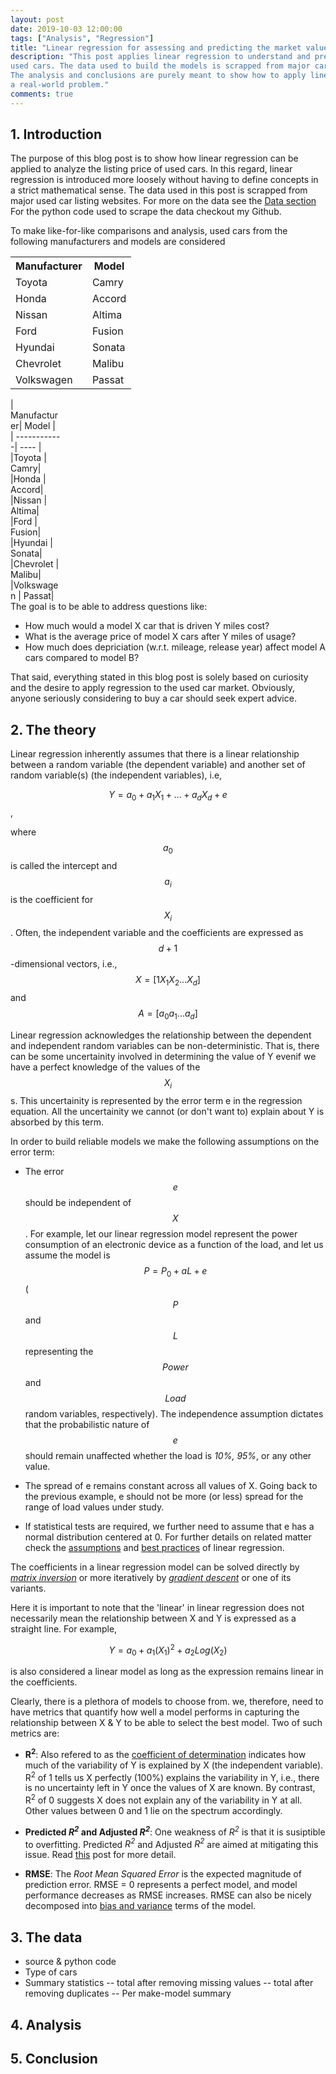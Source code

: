```yaml
---
layout: post
date: 2019-10-03 12:00:00
tags: ["Analysis", "Regression"]
title: "Linear regression for assessing and predicting the market value of used cars"
description: "This post applies linear regression to understand and predict the market value of 
used cars. The data used to build the models is scrapped from major car-listing websites.
The analysis and conclusions are purely meant to show how to apply linear regression to 
a real-world problem."
comments: true
---
```


## 1. Introduction

The purpose of this blog post is to show how linear regression can be applied to analyze 
the listing price of used cars. In this regard, linear regression is introduced more loosely 
without having to define concepts in a strict mathematical sense. The data used in this post
is scrapped from major used car listing websites. For more on the data see the [Data section](#3-The-data)
For the python code used to scrape the data checkout my Github.

To make like-for-like comparisons and analysis, used cars from the following manufacturers
and models are considered

<table style="width:50%">
<tr>
    <th>Manufacturer</th>
    <th>Model</th>
  </tr>
  <tr>
    <td>Toyota</td>
    <td>Camry</td>
  </tr>
  <tr>
    <td>Honda</td>
    <td>Accord</td>
  </tr>
  <tr>
    <td>Nissan</td>
    <td>Altima</td>
  </tr>
    <tr>
    <td>Ford</td>
    <td>Fusion</td>
  </tr>
    <tr>
    <td>Hyundai</td>
    <td>Sonata</td>
  </tr>
    <tr>
    <td>Chevrolet</td>
    <td>Malibu</td>
  </tr>
    <tr>
    <td>Volkswagen</td>
    <td>Passat</td>
  </tr>

</table>
<div style="width: 80px;">
| Manufacturer| Model   |
| ------------| ----    | 
|Toyota       |    Camry|
|Honda        |   Accord|
|Nissan       |   Altima|
|Ford         |   Fusion|
|Hyundai      |   Sonata|
|Chevrolet    |   Malibu|
|Volkswagen   |   Passat|
</div>
The goal is to be able to address questions like:

-  How much would a model X car that is driven Y miles cost?	
-  What is the average price of model X cars after Y miles of usage?
-  How much does depriciation (w.r.t. mileage, release year) affect model A cars compared to model B?

That said, everything stated in this blog post is solely based on curiosity and the desire
to apply regression to the used car market. Obviously, anyone seriously considering to buy a car
should seek expert advice.

## 2. The theory

Linear regression inherently assumes that there is a linear relationship between a 
random variable (the dependent variable) and another set of random variable(s)
(the independent variables), i.e,

$$Y = a_0 + a_1X_1 + ...+ a_dX_d + e$$,

where $$a_0$$ is called the intercept and $$a_i$$ is the coefficient for $$X_i$$.
Often, the independent variable and the coefficients are expressed as $$d+1$$-dimensional
vectors, i.e., $$X=[1 X_1 X_2 ... X_d]$$ and $$A=[a_0 a_1 ... a_d]$$ 

Linear regression acknowledges the relationship between the dependent and independent 
random variables can be non-deterministic. That is, there can be some uncertainity 
involved in determining the value of Y evenif we have a perfect knowledge of the values 
of the $$X_i$$s. This uncertainity is represented by the error term e in the regression 
equation. All the uncertainity we cannot (or don't want to) explain about Y is absorbed 
by this term.

In order to build reliable models we make the following assumptions on the error term:

- The error $$e$$ should be independent of $$X$$. For example,
let our linear regression model represent the power consumption of an electronic device 
as a function of the load, and let us assume the model is $$P = P_0 + a L + e$$
($$P$$ and $$L$$ representing the $$Power$$ and $$Load$$ random variables, respectively).
The independence assumption dictates that the probabilistic nature of $$e$$ should remain 
unaffected whether the load is *10%, 95%*, or any other value.

- The spread of e remains constant across all values of X. Going back to the previous example,
e should not be more (or less) spread for the range of load values under study.

- If statistical tests are required, we further need to assume that e has a normal
distribution centered at 0. For further details on related matter check the [assumptions](https://statisticsbyjim.com/regression/ols-linear-regression-assumptions/) 
and [best practices](https://towardsdatascience.com/how-do-you-check-the-quality-of-your-regression-model-in-python-fa61759ff685) 
of linear regression. 

The coefficients in a linear regression model can be solved directly by
[*matrix inversion*](https://en.wikipedia.org/wiki/Ordinary_least_squares) or more iteratively 
by [*gradient descent*](https://en.wikipedia.org/wiki/Gradient_descent) or one of its variants.

Here it is important to note that the 'linear' in linear regression does not necessarily 
mean the relationship between X and Y is expressed as a straight line. For example, 

$$Y = a_0 + a_1(X_1)^2 + a_2Log(X_2)$$

is also considered a linear model as long as the expression remains linear in the 
coefficients.

Clearly, there is a plethora of models to choose from. 
we, therefore, need to have metrics that quantify how well a model performs in capturing 
the relationship between X & Y to be able to select the best model. Two of such metrics are:

- **R<sup>2</sup>**: Also refered to as the [coefficient of determination](https://en.wikipedia.org/wiki/Coefficient_of_determination)
indicates how much of the variability of Y is explained by X (the independent variable). R<sup>2</sup> of 
1 tells us X perfectly (100%) explains the variability in Y, i.e., there is no uncertainty left in Y once 
the values of X are known. By contrast, R<sup>2</sup> of 0 suggests X does not explain any of 
the variability in Y at all. Other values between 0 and 1 lie on the spectrum accordingly.

- **Predicted *R<sup>2</sup>* and Adjusted *R<sup>2</sup>***: One weakness of *R<sup>2</sup>* is that it is susiptible to 
overfitting. Predicted *R<sup>2</sup>* and Adjusted *R<sup>2</sup>* are aimed at mitigating this issue. Read
[this](https://statisticsbyjim.com/regression/interpret-adjusted-r-squared-predicted-r-squared-regression/)
post for more detail.

- **RMSE**: The *Root Mean Squared Error* is  the expected magnitude of prediction error. 
RMSE = 0 represents a perfect model, and model performance decreases as RMSE increases. 
RMSE can also be nicely decomposed into [bias and variance](https://www.youtube.com/watch?v=zrEyxfl2-a8) terms of the model.

## 3. The data
- source & python code
- Type of cars 
- Summary statistics 
	-- total after removing missing values
	-- total after removing duplicates
	-- Per make-model summary

## 4. Analysis

## 5. Conclusion

<!--
<center><img src="{{ site.baseurl }}/assets/img/resource-group-arch.png" align="middle" style="width: 500px; height: 300px" /></center>
-->




